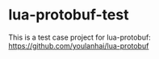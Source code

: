 # lua-protobuf-test
This is a test case project for lua-protobuf: https://github.com/youlanhai/lua-protobuf
